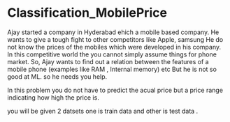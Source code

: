 # Classification_MobilePrice


Ajay started a company in Hyderabad ehich a mobile based company.
He wants to give a tough fight to other competitors like Apple, samsung
He do not know the prices of the mobiles which were developed in his company. In this competitive world the you cannot simply assume things for phone market.
So, Ajay wants to find out a relation between the features of a mobile phone (examples like RAM , Internal memory) etc 
But he is not so good at ML. so he needs you help.

In this problem you do not have to predict the acual price but a price range indicating how high the price is.

you will be given 2 datsets one is train data and other is test data .

